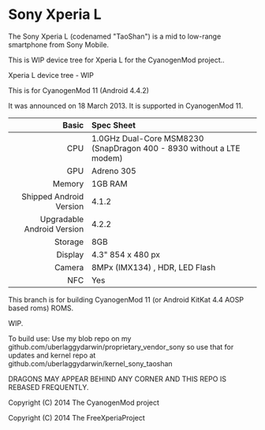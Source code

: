 Sony Xperia L
==============

The Sony Xperia L (codenamed "TaoShan") is a mid to low-range smartphone from Sony Mobile.
 
This is WIP device tree for Xperia L for the CyanogenMod project..

Xperia L device tree - WIP

This is for CyanogenMod 11 (Android 4.4.2)

It was announced on 18 March 2013. It is supported in CyanogenMod 11.

Basic   | Spec Sheet
-------:|:-------------------------
CPU     | 1.0GHz Dual-Core MSM8230 (SnapDragon 400 - 8930 without a LTE modem)
GPU     | Adreno 305
Memory  | 1GB RAM
Shipped Android Version | 4.1.2
Upgradable Android Version | 4.2.2
Storage | 8GB
Display | 4.3" 854 x 480 px
Camera  | 8MPx (IMX134) , HDR, LED Flash
NFC     | Yes


This branch is for building CyanogenMod 11 (or Android KitKat 4.4 AOSP based roms) ROMS.

WIP.

To build use: 
Use my blob repo on my github.com/uberlaggydarwin/proprietary_vendor_sony so use that for updates and kernel repo at github.com/uberlaggydarwin/kernel_sony_taoshan

DRAGONS MAY APPEAR BEHIND ANY CORNER AND THIS REPO IS REBASED FREQUENTLY.


Copyright (C) 2014 The CyanogenMod project


Copyright (C) 2014 The FreeXperiaProject


